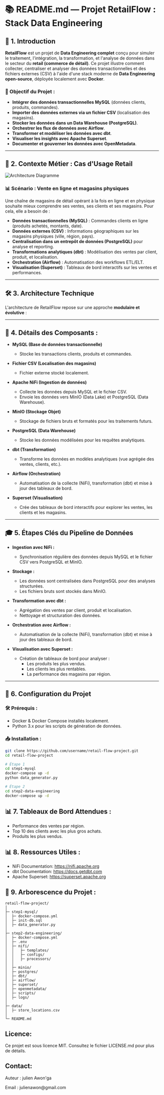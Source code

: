 # 📚 README.md — Projet RetailFlow : Stack Data Engineering

## 🚀 1. Introduction

**RetailFlow** est un projet de **Data Engineering complet** conçu pour simuler le traitement, l'intégration, la transformation, et l'analyse de données dans le secteur du **retail (commerce de détail)**. Ce projet illustre comment collecter, centraliser et analyser des données transactionnelles et des fichiers externes (CSV) à l'aide d'une stack moderne de **Data Engineering open-source**, déployée localement avec **Docker**.

### 🎯 Objectif du Projet :
* **Intégrer des données transactionnelles MySQL** (données clients, produits, commandes).  
* **Importer des données externes via un fichier CSV** (localisation des magasins).  
* **Stocker les données dans un Data Warehouse (PostgreSQL)**.  
* **Orchestrer les flux de données avec Airflow**.  
* **Transformer et modéliser les données avec dbt**.  
* **Visualiser les insights avec Apache Superset**.  
* **Documenter et gouverner les données avec OpenMetadata**.

---

## 🏢 2. Contexte Métier : Cas d'Usage Retail

![Architecture Diagramme](./static/projet-retailflow.png)

### 📊 Scénario : Vente en ligne et magasins physiques
Une chaîne de magasins de détail opérant à la fois en ligne et en physique souhaite mieux comprendre ses ventes, ses clients et ses magasins. Pour cela, elle a besoin de :

* **Données transactionnelles (MySQL)** : Commandes clients en ligne (produits achetés, montants, date).  
* **Données externes (CSV)** : Informations géographiques sur les magasins physiques (ville, région, pays).  
* **Centralisation dans un entrepôt de données (PostgreSQL)** pour analyse et reporting.  
* **Transformations analytiques (dbt)** : Modélisation des ventes par client, produit, et localisation.  
* **Orchestration (Airflow)** : Automatisation des workflows ETL/ELT.  
* **Visualisation (Superset)** : Tableaux de bord interactifs sur les ventes et performances.
---

## 🛠️ 3. Architecture Technique

L'architecture de RetailFlow repose sur une approche **modulaire et évolutive** :

---

## 📌 4. Détails des Composants :

* **MySQL (Base de données transactionnelle)**  
  * Stocke les transactions clients, produits et commandes.

* **Fichier CSV (Localisation des magasins)**  
  * Fichier externe stocké localement.

* **Apache NiFi (Ingestion de données)**  
  * Collecte les données depuis MySQL et le fichier CSV.  
  * Envoie les données vers MinIO (Data Lake) et PostgreSQL (Data Warehouse).

* **MinIO (Stockage Objet)**  
  * Stockage de fichiers bruts et formatés pour les traitements futurs.

* **PostgreSQL (Data Warehouse)**  
  * Stocke les données modélisées pour les requêtes analytiques.

* **dbt (Transformation)**  
  * Transforme les données en modèles analytiques (vue agrégée des ventes, clients, etc.).

* **Airflow (Orchestration)**  
  * Automatisation de la collecte (NiFi), transformation (dbt) et mise à jour des tableaux de bord.

* **Superset (Visualisation)**  
  * Crée des tableaux de bord interactifs pour explorer les ventes, les clients et les magasins.

---

## 🎓 5. Étapes Clés du Pipeline de Données

* **Ingestion avec NiFi :**  
  * Synchronisation régulière des données depuis MySQL et le fichier CSV vers PostgreSQL et MinIO.

* **Stockage :**  
  * Les données sont centralisées dans PostgreSQL pour des analyses structurées.  
  * Les fichiers bruts sont stockés dans MinIO.

* **Transformation avec dbt :**  
  * Agrégation des ventes par client, produit et localisation.  
  * Nettoyage et structuration des données.

* **Orchestration avec Airflow :**  
  * Automatisation de la collecte (NiFi), transformation (dbt) et mise à jour des tableaux de bord.

* **Visualisation avec Superset :**  
  * Création de tableaux de bord pour analyser :  
    * Les produits les plus vendus.  
    * Les clients les plus rentables.  
    * La performance des magasins par région.

---

## 📝 6. Configuration du Projet

### 🛠️ Prérequis :
* Docker & Docker Compose installés localement.  
* Python 3.x pour les scripts de génération de données.

### 📥 Installation :
```bash
git clone https://github.com/username/retail-flow-project.git
cd retail-flow-project

# Étape 1
cd step1-mysql
docker-compose up -d
python data_generator.py

# Étape 2
cd step2-data-engineering
docker-compose up -d
```

## 📊 7. Tableaux de Bord Attendues :
* Performance des ventes par région.
* Top 10 des clients avec les plus gros achats.
* Produits les plus vendus.

## 📊 8. Ressources Utiles :
* NiFi Documentation: https://nifi.apache.org
* dbt Documentation: https://docs.getdbt.com
* Apache Superset: https://superset.apache.org

## 📂 9. Arborescence du Projet :
```plaintext
retail-flow-project/
│
├─ step1-mysql/
│  ├─ docker-compose.yml
│  ├─ init-db.sql
│  ├─ data_generator.py
│
├─ step2-data-engineering/
│  ├─ docker-compose.yml
│  ├─ .env
│  ├─ nifi/                
│  │   ├─ templates/ 
│  │   ├─ configs/
│  │   ├─ processors/
│  │
│  ├─ minio/              
│  ├─ postgres/           
│  ├─ dbt/                
│  ├─ airflow/            
│  ├─ superset/           
│  ├─ openmetadata/       
│  ├─ scripts/            
│  ├─ logs/               
│
├─ data/
│  ├─ store_locations.csv
│
└─ README.md
```

## Licence:
<p>Ce projet est sous licence MIT. Consultez le fichier LICENSE.md pour plus de détails.</p>

## Contact:
<p>Auteur : julien Awon'ga </p>
<p>Email : julienawon@gmail.com</p>